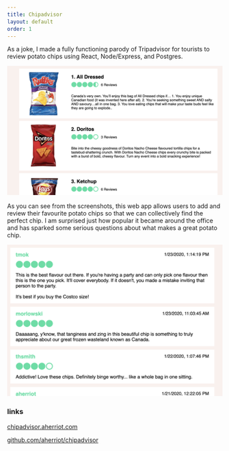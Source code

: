 ```yaml
---
title: Chipadvisor
layout: default
order: 1
---
```


As a joke, I made a fully functioning parody of Tripadvisor for tourists to review potato chips using React, Node/Express, and Postgres.

![Chipadvisor list](/static/chipadvisor1.png)

As you can see from the screenshots, this web app allows users to add and review their favourite potato chips so that we can collectively find the perfect chip. I am surprised just how popular it became around the office and has sparked some serious questions about what makes a great potato chip.

![Chipadvisor Reviews](/static/chipadvisor2.png)

### links
[chipadvisor.aherriot.com](https://chipadvisor.aherriot.com)

[github.com/aherriot/chipadvisor](https://github.com/aherriot/chipadvisor)
